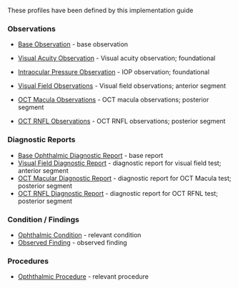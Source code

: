These profiles have been defined by this implementation guide

### Observations

* [Base Observation](StructureDefinition-observation-base.html) - base observation

* [Visual Acuity Observation](StructureDefinition-observation-visual-acuity.html) - Visual acuity observation; foundational
* [Intraocular Pressure Observation](StructureDefinition-observation-iop.html) - IOP observation; foundational

* [Visual Field Observations](StructureDefinition-observation-visual-field.html) - Visual field observations; anterior segment
* [OCT Macula Observations](StructureDefinition-observation-oct-macula.html) - OCT macula observations; posterior segment
* [OCT RNFL Observations](StructureDefinition-observation-oct-rnfl.html) - OCT RNFL observations; posterior segment

### Diagnostic Reports
* [Base Ophthalmic Diagnostic Report](StructureDefinition-diagnostic-report-base.html) - base report
* [Visual Field Diagnostic Report](StructureDefinition-diagnostic-report-visual-field.html) - diagnostic report for visual field test; anterior segment
* [OCT Macular Diagnostic Report](StructureDefinition-diagnostic-report-oct-macula.html) - diagnostic report for OCT Macula test; posterior segment
* [OCT RNFL Diagnostic Report](StructureDefinition-diagnostic-report-oct-rnfl.html) - diagnostic report for OCT RFNL test; posterior segment

### Condition / Findings
* [Ophthalmic Condition](StructureDefinition-condition-base.html) - relevant condition
* [Observed Finding](StructureDefinition-observation-eye-region.html) - observed finding

### Procedures
* [Opththalmic Procedure](StructureDefinition-procedure-base.html) - relevant procedure


